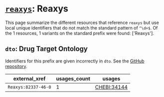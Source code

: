# [`reaxys`](https://bioregistry.io/reaxys): Reaxys

This page summarize the different resources that reference `reaxys`
but use local unique identifiers that do not match the standard pattern of
`^\d+$`. Of the 1 resources,
1 variants on the standard prefix were found: ['Reaxys'].

## `dto`: Drug Target Ontology

Identifiers for this prefix are given incorrectly in `dto`. See the [GitHub repository](https://github.com/DrugTargetOntology/DTO).

| external_xref       |   usages_count | usages                                                    |
|---------------------|----------------|-----------------------------------------------------------|
| `Reaxys:82337-46-0` |              1 | [CHEBI:34144](http://purl.obolibrary.org/obo/CHEBI_34144) |

